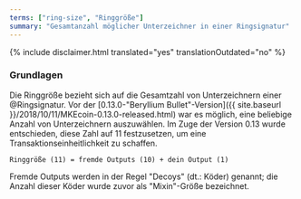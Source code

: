 ```yaml
---
terms: ["ring-size", "Ringgröße"]
summary: "Gesamtanzahl möglicher Unterzeichner in einer Ringsignatur"
---
```


{% include disclaimer.html translated="yes" translationOutdated="no" %}
### Grundlagen
Die Ringgröße bezieht sich auf die Gesamtzahl von Unterzeichnern einer @Ringsignatur. Vor der [0.13.0-"Beryllium Bullet"-Version]({{ site.baseurl }}/2018/10/11/MKEcoin-0.13.0-released.html) war es möglich, eine beliebige Anzahl von Unterzeichnern auszuwählen. Im Zuge der Version 0.13 wurde entschieden, diese Zahl auf 11 festzusetzen, um eine Transaktionseinheitlichkeit zu schaffen.

`Ringgröße (11) = fremde Outputs (10) + dein Output (1)`

Fremde Outputs werden in der Regel "Decoys" (dt.: Köder) genannt; die Anzahl dieser Köder wurde zuvor als "Mixin"-Größe bezeichnet.

